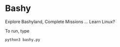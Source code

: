 Bashy
=====

Explore Bashyland, Complete Missions ... Learn Linux?

To run, type

    python3 bashy.py


